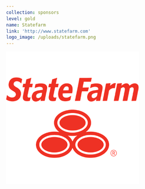 ```yaml
---
collection: sponsors
level: gold
name: Statefarm
link: 'http://www.statefarm.com'
logo_image: /uploads/statefarm.png
---
```



![](/uploads/versions/statefarm---x----360-360x---.png)